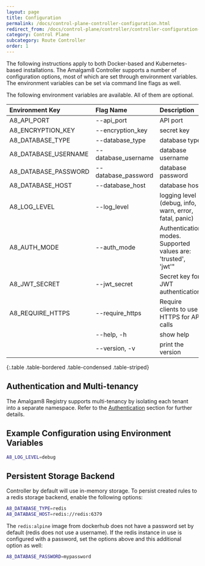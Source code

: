 ```yaml
---
layout: page
title: Configuration
permalink: /docs/control-plane-controller-configuration.html
redirect_from: /docs/control-plane/controller/controller-configuration-options/
category: Control Plane
subcategory: Route Controller
order: 1
---
```


The following instructions apply to both Docker-based and Kubernetes-based
installations. The Amalgam8 Controller supports a number of configuration
options, most of which are set through environment variables. The environment
variables can be set via command line flags as well.

The following environment variables are available. All of them are optional.

| Environment Key | Flag Name                   | Description | Default Value |
|:----------------|:----------------------------|:------------|:--------------|
| A8_API_PORT | --api_port | API port | 8080 |
| A8_ENCRYPTION_KEY | --encryption_key | secret key | abcdefghijklmnop |
| A8_DATABASE_TYPE |  --database_type |	database type | memory |
| A8_DATABASE_USERNAME | --database_username | database username | |
| A8_DATABASE_PASSWORD | --database_password | database password | |
| A8_DATABASE_HOST | --database_host | database host | |
| A8_LOG_LEVEL | --log_level | logging level (debug, info, warn, error, fatal, panic) | info |
| A8_AUTH_MODE | --auth_mode | Authentication modes. Supported values are: 'trusted', 'jwt'" | |
| A8_JWT_SECRET | --jwt_secret | Secret key for JWT authentication | |
| A8_REQUIRE_HTTPS | --require_https | Require clients to use HTTPS for API calls | |
| | --help, -h | show help | |
| | --version, -v | print the version | |
{:.table .table-bordered .table-condensed .table-striped}

## Authentication and Multi-tenancy

The Amalgam8 Registry supports multi-tenancy by isolating each tenant into
a separate namespace.  Refer to the
[Authentication](/docs/control-plane-authentication.html) section 
for further details.

## Example Configuration using Environment Variables

```bash
A8_LOG_LEVEL=debug
```

## Persistent Storage Backend

Controller by default will use in-memory storage.  To persist created rules
to a redis storage backend, enable the following options:

```bash
A8_DATABASE_TYPE=redis
A8_DATABASE_HOST=redis://redis:6379
```

The `redis:alpine` image from dockerhub does not have a password set by default
(redis does not use a username).  If the redis instance in use is configured
with a password, set the options above and this additional option as well:

```bash
A8_DATABASE_PASSWORD=mypassword
```
